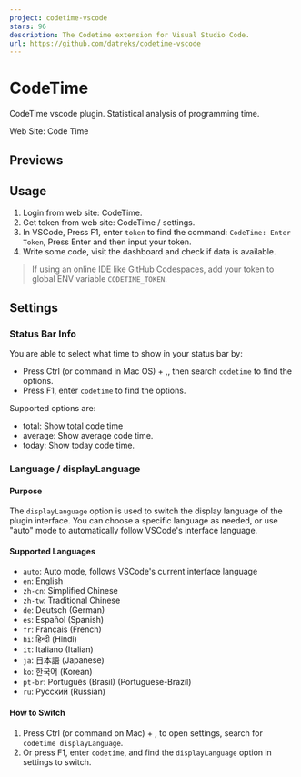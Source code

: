 ```yaml
---
project: codetime-vscode
stars: 96
description: The Codetime extension for Visual Studio Code.
url: https://github.com/datreks/codetime-vscode
---
```


CodeTime
========

CodeTime vscode plugin. Statistical analysis of programming time.

Web Site: Code Time

Previews
--------

Usage
-----

1.  Login from web site: CodeTime.
2.  Get token from web site: CodeTime / settings.
3.  In VSCode, Press F1, enter `token` to find the command: `CodeTime: Enter Token`, Press Enter and then input your token.
4.  Write some code, visit the dashboard and check if data is available.

> If using an online IDE like GitHub Codespaces, add your token to global ENV variable `CODETIME_TOKEN`.

Settings
--------

### Status Bar Info

You are able to select what time to show in your status bar by:

-   Press Ctrl (or command in Mac OS) + ,, then search `codetime` to find the options.
-   Press F1, enter `codetime` to find the options.

Supported options are:

-   total: Show total code time
-   average: Show average code time.
-   today: Show today code time.

### Language / displayLanguage

#### Purpose

The `displayLanguage` option is used to switch the display language of the plugin interface. You can choose a specific language as needed, or use "auto" mode to automatically follow VSCode's interface language.

#### Supported Languages

-   `auto`: Auto mode, follows VSCode's current interface language
-   `en`: English
-   `zh-cn`: Simplified Chinese
-   `zh-tw`: Traditional Chinese
-   `de`: Deutsch (German)
-   `es`: Español (Spanish)
-   `fr`: Français (French)
-   `hi`: हिन्दी (Hindi)
-   `it`: Italiano (Italian)
-   `ja`: 日本語 (Japanese)
-   `ko`: 한국어 (Korean)
-   `pt-br`: Português (Brasil) (Portuguese-Brazil)
-   `ru`: Русский (Russian)

#### How to Switch

1.  Press Ctrl (or command on Mac) + , to open settings, search for `codetime displayLanguage`.
2.  Or press F1, enter `codetime`, and find the `displayLanguage` option in settings to switch.
